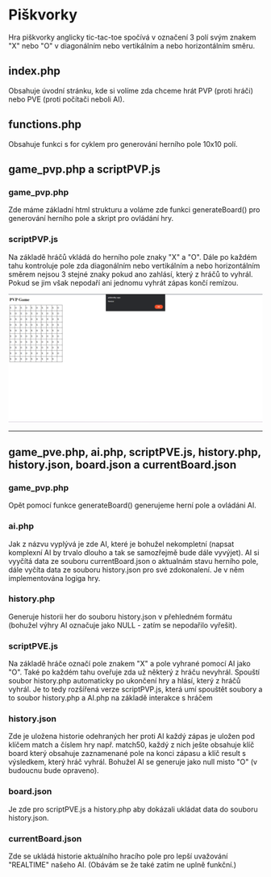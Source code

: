 # Piškvorky

Hra piškvorky anglicky tic-tac-toe spočívá v označení 3 polí svým znakem "X" nebo "O" v diagonálním nebo vertikálním a nebo horizontálním směru.

## index.php

Obsahuje úvodní stránku, kde si volíme zda chceme hrát PVP (proti hráči) nebo PVE (proti počítači neboli AI).

## functions.php

Obsahuje funkci s for cyklem pro generování herního pole 10x10 polí.

## game_pvp.php a scriptPVP.js 

### game_pvp.php

Zde máme základní html strukturu a voláme zde funkci generateBoard() pro generování herního pole a skript pro ovládání hry.

### scriptPVP.js

Na základě hráčů vkládá do herního pole znaky "X" a "O". Dále po každém tahu kontroluje pole zda diagonálním nebo vertikálním a nebo horizontálním směrem nejsou 3 stejné znaky pokud ano zahlásí, který z hráčů to vyhrál. Pokud se jim však nepodaří ani jednomu vyhrát zápas končí remízou.

![Alt text](image.png)

------------------

## game_pve.php, ai.php, scriptPVE.js, history.php, history.json, board.json a currentBoard.json

### game_pvp.php

Opět pomocí funkce generateBoard() generujeme herní pole a ovládáni AI.

### ai.php

Jak z názvu vyplývá je zde AI, které je bohužel nekompletní (napsat komplexní AI by trvalo dlouho a tak se samozřejmě bude dále vyvýjet). AI si vyyčítá data ze souboru currentBoard.json o aktualnám stavu herního pole, dále vyčíta data ze souboru history.json pro své zdokonalení. Je v něm implementována logiga hry.

### history.php 

Generuje historii her do souboru history.json v přehledném formátu (bohužel výhry AI označuje jako NULL - zatím se nepodařilo vyřešit).

### scriptPVE.js

Na základě hráče označí pole znakem "X" a pole vyhrané pomocí AI jako "O". Také po každém tahu oveřuje zda už některý z hráču nevyhrál. Spouští soubor history.php automaticky po ukončení hry a hlásí, který z hráčů vyhrál. Je to tedy rozšířená verze scriptPVP.js, která umí spouštět soubory a to soubor history.php a AI.php na základě interakce s hráčem

### history.json

Zde je uložena historie odehraných her proti AI každý zápas je uložen pod klíčem match a číslem hry např. match50, každý z nich ješte obsahuje klíč board který obsahuje zaznamenané pole na konci zápasu a klíč result s výsledkem, který hráč vyhrál. Bohužel AI se generuje jako null misto "O" (v budoucnu bude opraveno).

### board.json

Je zde pro scriptPVE.js a history.php aby dokázali ukládat data do souboru history.json.

### currentBoard.json

Zde se ukládá historie aktuálního hracího pole pro lepší uvažování "REALTIME" našeho AI. (Obávám se že také zatím ne uplně funkční.)